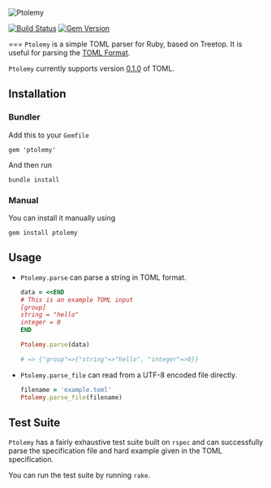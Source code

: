 ![Ptolemy](https://raw.github.com/natansh/ptolemy/master/ptolemy.jpg)

[![Build Status](https://travis-ci.org/natansh/ptolemy.png?branch=master)](https://travis-ci.org/natansh/ptolemy)
[![Gem Version](https://badge.fury.io/rb/ptolemy.png)](http://badge.fury.io/rb/ptolemy)

===
`Ptolemy` is a simple TOML parser for Ruby, based on Treetop. It is useful for parsing the [TOML Format](https://github.com/mojombo/toml).

`Ptolemy` currently supports version [0.1.0](https://github.com/mojombo/toml/blob/master/versions/toml-v0.1.0.md) of TOML.

Installation
---
### Bundler
Add this to your `Gemfile`

    gem 'ptolemy'

And then run

    bundle install

### Manual
You can install it manually using

    gem install ptolemy

Usage
---
* `Ptolemy.parse` can parse a string in TOML format.

  ```ruby
  data = <<END
  # This is an example TOML input
  [group]
  string = "hello"
  integer = 0
  END

  Ptolemy.parse(data)

  # => {"group"=>{"string"=>"hello", "integer"=>0}}

  ```
* `Ptolemy.parse_file` can read from a UTF-8 encoded file directly.

  ```ruby
  filename = 'example.toml'
  Ptolemy.parse_file(filename)
  ```

Test Suite
---
`Ptolemy` has a fairly exhaustive test suite built on `rspec` and can
successfully parse the specification file and hard example given
in the TOML specification.

You can run the test suite by running `rake`.
